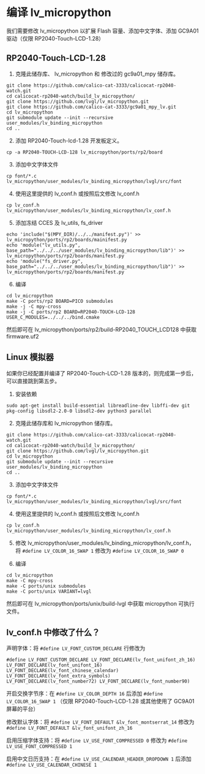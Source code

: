 # 编译 lv_micropython

我们需要修改 lv_micropython 以扩展 Flash 容量、添加中文字体、添加 GC9A01 驱动（仅限 RP2040-Touch-LCD-1.28）

## RP2040-Touch-LCD-1.28

1. 克隆此储存库、 lv_micropython 和 修改过的 gc9a01_mpy 储存库。

```
git clone https://github.com/calico-cat-3333/calicocat-rp2040-watch.git
cd calicocat-rp2040-watch/build_lv_micropython/
git clone https://github.com/lvgl/lv_micropython.git
git clone https://github.com/calico-cat-3333/gc9a01_mpy_lv.git
cd lv_micropython
git submodule update --init --recursive user_modules/lv_binding_micropython
cd ..
```

2. 添加 RP2040-Touch-lcd-1.28 开发板定义。

```
cp -a RP2040-TOUCH-LCD-128 lv_micropython/ports/rp2/board
```

3. 添加中文字体文件

```
cp font/*.c lv_micropython/user_modules/lv_binding_micropython/lvgl/src/font
```

4. 使用这里提供的 lv_conf.h 或按照后文修改 lv_conf.h

```
cp lv_conf.h lv_micropython/user_modules/lv_binding_micropython/lv_conf.h
```

5. 添加冻结 CCES 及 lv_utils, fs_driver

```
echo 'include("$(MPY_DIR)/../../manifest.py")' >> lv_micropython/ports/rp2/boards/mainifest.py
echo 'module("lv_utils.py", base_path="../../../user_modules/lv_binding_micropython/lib")' >> lv_micropython/ports/rp2/boards/manifest.py
echo 'module("fs_driver.py", base_path="../../../user_modules/lv_binding_micropython/lib")' >> lv_micropython/ports/rp2/boards/manifest.py
```

6. 编译

```
cd lv_micropython
make -C ports/rp2 BOARD=PICO submodules
make -j -C mpy-cross
make -j -C ports/rp2 BOARD=RP2040-TOUCH-LCD-128 USER_C_MODULES=../../../bind.cmake
```

然后即可在 lv_micropython/ports/rp2/build-RP2040_TOUCH_LCD128 中获取 firmware.uf2

## Linux 模拟器

如果你已经配置并编译了 RP2040-Touch-LCD-1.28 版本的，则完成第一步后，可以直接跳到第五步。

1. 安装依赖

```
sudo apt-get install build-essential libreadline-dev libffi-dev git pkg-config libsdl2-2.0-0 libsdl2-dev python3 parallel
```

2. 克隆此储存库和 lv_micropython 储存库。

```
git clone https://github.com/calico-cat-3333/calicocat-rp2040-watch.git
cd calicocat-rp2040-watch/build_lv_micropython/
git clone https://github.com/lvgl/lv_micropython.git
cd lv_micropython
git submodule update --init --recursive user_modules/lv_binding_micropython
cd ..
```

3. 添加中文字体文件

```
cp font/*.c lv_micropython/user_modules/lv_binding_micropython/lvgl/src/font
```

4. 使用这里提供的 lv_conf.h 或按照后文修改 lv_conf.h

```
cp lv_conf.h lv_micropython/user_modules/lv_binding_micropython/lv_conf.h
```

5. 修改 lv_micropython/user_modules/lv_binding_micropython/lv_conf.h，将 `#define LV_COLOR_16_SWAP 1` 修改为 `#define LV_COLOR_16_SWAP 0`

6. 编译

```
cd lv_micropython
make -C mpy-cross
make -C ports/unix submodules
make -C ports/unix VARIANT=lvgl
```

然后即可在 lv_micropython/ports/unix/build-lvgl 中获取 micropython 可执行文件。

## lv_conf.h 中修改了什么？

声明字体：将 `#define LV_FONT_CUSTOM_DECLARE` 行修改为

```
#define LV_FONT_CUSTOM_DECLARE LV_FONT_DECLARE(lv_font_unifont_zh_16) LV_FONT_DECLARE(lv_font_unifont_16) LV_FONT_DECLARE(lv_font_chinese_calendar) LV_FONT_DECLARE(lv_font_extra_symbols) LV_FONT_DECLARE(lv_font_number72) LV_FONT_DECLARE(lv_font_number90)
```

开启交换字节序：在 `#define LV_COLOR_DEPTH 16` 后添加 `#define LV_COLOR_16_SWAP 1` （仅限 RP2040-Touch-LCD-1.28 或其他使用了 GC9A01 屏幕的平台）

修改默认字体：将 `#define LV_FONT_DEFAULT &lv_font_montserrat_14` 修改为 `#define LV_FONT_DEFAULT &lv_font_unifont_zh_16`

启用压缩字体支持：将 `#define LV_USE_FONT_COMPRESSED 0` 修改为 `#define LV_USE_FONT_COMPRESSED 1`

启用中文日历支持：在 `#define LV_USE_CALENDAR_HEADER_DROPDOWN 1` 后添加 `#define LV_USE_CALENDAR_CHINESE 1`

